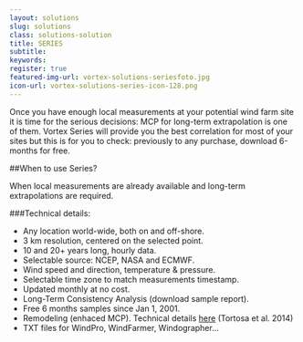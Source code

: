 ```yaml
---
layout: solutions
slug: solutions
class: solutions-solution
title: SERIES
subtitle:
keywords: 
register: true
featured-img-url: vortex-solutions-seriesfoto.jpg
icon-url: vortex-solutions-series-icon-128.png
---
```


<p class="lead">Once you have enough local measurements at your potential wind farm site it is time for the serious decisions: MCP for long-term extrapolation is one of them. Vortex Series will provide you the best correlation for most of your sites but this is for you to check: previously to any purchase, download 6-months for free.</p>

##When to use Series?

When local measurements are already available and long-term extrapolations are required.

###Technical details:

- Any location world-wide, both on and off-shore.
- 3 km resolution, centered on the selected point.
- 10 and 20+ years long, hourly data.
- Selectable source: NCEP, NASA and ECMWF.
- Wind speed and direction, temperature & pressure.
- Selectable time zone to match measurements timestamp.
- Updated monthly at no cost.
- Long-Term Consistency Analysis (download sample report).
- Free 6 months samples since Jan 1, 2001.
- Remodeling (enhaced MCP). Technical details <a href="../docs/EWEA2014_Atortosa.pdf" target=blank>here</a> (Tortosa et al. 2014)
- TXT files for WindPro, WindFarmer, Windographer...
